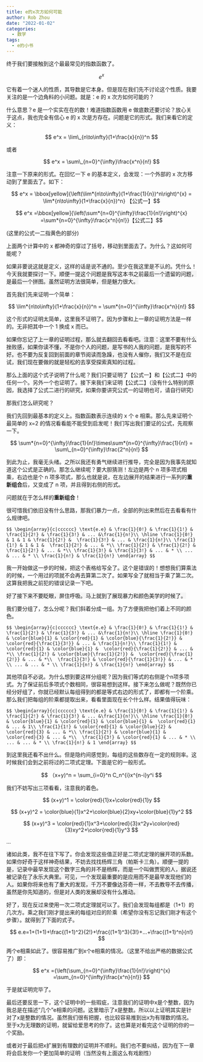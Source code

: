 ```yaml
---
title: e的x次方如何可能
author: Rob Zhou
date: "2022-01-02"
categories:
  - 数学
tags:
  - e的小书
---
```


终于我们要接触到这个最最常见的指数函数了。

$$ e^x $$

它有着一个迷人的性质，其导数是它本身。但是现在我们先不讨论这个性质。我要关注的是一个边角料的小问题。就是：e 的 x 次方如何可能的？

什么意思？e 是一个实实在在的数！难道指数函数用 e 做底数还要讨论？放心关于这点，我也完全有信心 e 的 x 次是方存在。问题是它的形式。我们来看它的定义：

$$ e^x = \lim\_{n\to\infty}(1+\frac{x}{n})^n $$

或者

$$ e^x = \sum\_{n=0}^{\infty}\frac{x^n}{n!} $$

注意一下原来的形式。在回忆一下 e 的基本定义，会发现：一个外部的 x 次方移动到了里面去了。如下：

$$ e^x = \bbox[yellow]{\left(\lim*{n\to\infty}(1+\frac{1}{n})^n\right)^{x} = \lim*{n\to\infty}(1+\frac{x}{n})^n} 【公式一】$$

$$ e^x =\bbox[yellow]{\left(\sum*{n=0}^{\infty}\frac{1}{n!}\right)^{x} =\sum*{n=0}^{\infty}\frac{x^n}{n!}}【公式二】$$

(这里的公式一二指黄色的部分)

上面两个计算中的 x 都神奇的穿过了括号，移动到里面去了。为什么？这如何可能呢？

如果非要说这就是定义，这样的话是说不通的。至少在我这里是不认的。凭什么！今天我就要探讨一下。<span style="background-color: rgb(245, 245, 245);">顺便一提这个问题是我写这本书之前最后一个遗留的问题，是最后一个拼图。虽然证明方法很简单，但是魅力很大。</span>

首先我们先来证明一个简单：

$$ \lim*{n\to\infty}(1+\frac{x}{n})^n = \sum*{n=0}^{\infty}\frac{x^n}{n!} $$

这个形式的证明太简单，这里我不证明了。因为步骤和上一章的证明方法是一样的。无非把其中一个 1 换成 x 而已。

<span style="background-color: rgb(245, 245, 245);">如果你忘记了上一章的证明过程，那么就去翻回去看看吧。注意：这里不要有什么挫败感，如果你读不懂，不是你个人的问题，是写书的人我的问题，是我写的不好。也不要为反复回到前面的章节阅读而急躁，也没有人催你，我们又不是在应试，我们现在要做的就是轻松的去享受探索真知的过程。</span>

那么上面的这个式子说明了什么呢？我们只要证明了【公式一】和【公式二】中的任何一个。另外一个也证明了。接下来我们来证明【公式二】（没有什么特别的原因，我选择了公式二进行的研究，如果你要讲究公式一的证明也可，请自行研究）

那我们怎么研究呢？

我们先回到最基本的定义上。指数函数表示连续的 x 个 e 相乘。那么先来证明个最简单的 x=2 的情况看看能不能受到启发呢！我们写出我们要证的公式，先观察一下。

$$ \sum*{n=0}^{\infty}\frac{1}{n!}\times\sum*{n=0}^{\infty}\frac{1}{n!} = \sum\_{n=0}^{\infty}\frac{2^n}{n!} $$

到此为止，我毫无头绪。之所以我还有勇气继续进行推导，完全是因为我事先就知道这个公式是正确的。那怎么继续呢？要大胆猜测！左边是两个 n 项多项式相乘，右边也是个 n 项多项式，那么也就是说，在左边展开的结果进行一系列的**重新组合**后，又变成了 n 项，并且得到右侧的形式。

问题就在于怎么样的**重新组合**！

很可惜我们依旧没有什么思路，那我们暴力一点，全部的列出来然后在去看看有什么规律吧。

`$$
\begin{array}{c|cccccc}
\text{e.e} & \frac{1}{0!} & \frac{1}{1!} & \frac{1}{2!} & \frac{1}{3!} & ... &\frac{1}{n!}\\
\hline
\frac{1}{0!} & 1 & 1 & \frac{1}{2!} &  \frac{1}{3!} & ... & \frac{1}{n!}\\
\frac{1}{1!} & 1 & 1 &  \frac{1}{2!} & ... & *\\
\frac{1}{2!} & \frac{1}{2!} &  \frac{1}{2!} & ... & *\\
\frac{1}{3!} & \frac{1}{3!} & ... & * \\
... & ... & * \\
\frac{1}{n!} & \frac{1}{n!}
\end{array}
$$`

我一开始做这一步的时候，把这个表格给写全了。这个是错误的！想想我们算乘法的时候，一个用过的项就不会再去算第二次了。如果写全了就相当于乘了第二次。这算我把我之前犯的错误记录一下吧。

<span style="background-color: rgb(245, 245, 245);">好了接下来不要眨眼，屏住呼吸。马上就到了展现暴力和颜色美学的时候了。</span>

我们要分组了，怎么分呢？我们斜着分成一组。为了方便我把他们着上不同的颜色。

`$$
\begin{array}{c|cccccc}
\text{e.e} & \frac{1}{0!} & \frac{1}{1!} & \frac{1}{2!} & \frac{1}{3!} & ... &\frac{1}{n!}\\
\hline
\frac{1}{0!} & \color{blue}{1} & \color{red}{1} & \color{blue}{\frac{1}{2!}} &  \color{red}{\frac{1}{3!}} & ... & \frac{1}{n!}\\
\frac{1}{1!} & \color{red}{1} & \color{blue}{1} &  \color{red}{\frac{1}{2!}} & ... & *\\
\frac{1}{2!} & \color{blue}{\frac{1}{2!}} &  \color{red}{\frac{1}{2!}} & ... & *\\ 
\frac{1}{3!} & \color{red}{\frac{1}{3!}} & ... & * \\
... & ... & * \\
\frac{1}{n!} & \frac{1}{n!}
\end{array}
$$`

其他项自不必说。为什么想到要这样分组呢？因为我们等式的右侧是个n项多项式。为了保证前后多项式个数相同，很容易想到这样。接下来怎么做呢？既然你已经分好组了，你就已经默认每组得到的都是等式右边的形式了，即都有一个阶乘。那么我们把每组的阶乘都提取出来，看看里面现在长个什么样。结果值得玩味：

`$$
\begin{array}{c|cccccc}
\text{e.e} & \frac{1}{0!} & \frac{1}{1!} & \frac{1}{2!} & \frac{1}{3!} & ... &\frac{1}{n!}\\
\hline
\frac{1}{0!} & \color{blue}{1} & \color{red}{1} & \color{blue}{1} &  \color{red}{1} & ... & 1\\
\frac{1}{1!} & \color{red}{1} & \color{blue}{2} &  \color{red}{3} & ... & *\\
\frac{1}{2!} & \color{blue}{1} &  \color{red}{3} & ... & *\\ 
\frac{1}{3!} & \color{red}{1} & ... & * \\
... & ... & * \\
\frac{1}{n!} & 1
\end{array}
$$`

到这里我还看不出什么。但是隐约间感觉到，每组的这些数存在一定的规则率。这时候我们会到之前将过的二项式定理。下面是它的一般形式。

$$ （x+y)^n = \sum_{i=0}^n C_n^{i}x^{n-i}y^i $$

我们不妨写出三项看看，注意我的着色。

$$ (x+y)^1 = \color{red}{1}x+\color{red}{1}y $$

$$ (x+y)^2 = \color{blue}{1}x^2+\color{blue}{2}xy+\color{blue}{1}y^2 $$

$$ (x+y)^3 = \color{red}{1}x^3+\color{red}{3}x^2y+\color{red}{3}xy^2+\color{red}{1}y^3 $$

...

诸如此类，我不在往下写了。你会发现这些值正好是二项式定理的展开项的系数。如果你好奇于这样神奇结果，不妨去找找杨辉三角（帕斯卡三角）。<span style="background-color: rgb(245, 245, 245);">顺便一提的是，记录中最早发现这个数字三角的并不是杨辉，而是一个叫做贾宪的人，据说还被记录在了永乐大典里。可见，一个发现最重要的是应用而不是最早发现他们的人。如果你将来也有了重大的发现，千万不要像达芬奇一样，不去教导不去传播，虽然是你先知道的，但是对人类的发展却没有什么推动。</span>

好了，现在反过来使用一次二项式定理就可以了。我们会发现每组都是（1+1）的几次方。乘之我们刚才提出来的每组对应的阶乘（希望你没有忘记我们刚才有这个步骤）。就得到了下面的式子。

$$ e.e=1+(1+1)+\frac{(1+1)^2}{2!}+\frac{(1+1)^3}{3!}+...+\frac{(1+1)^n}{n!} $$

两个e相乘如此了。很容易推广到x个e相乘的情况。（这里不给出严格的数据公式了）即：

$$ e^x ={\left(\sum_{n=0}^{\infty}\frac{1}{n!}\right)^{x} =\sum_{n=0}^{\infty}\frac{x^n}{n!}} $$

于是就证明完毕了。

最后还要反思一下，这个证明中的一些瑕疵，注意我们的证明中x是个整数，因为我总是在描述“几个”e相乘的问题。这里暗示了x是整数。所以以上证明其实是针对了x是整数的情况。虽然我们很有把握，也比较容易推到出x为有理数的情况。至于x为无理数的证明，就留给爱思考的你了。这也算是对看完这个证明的你的一个奖励。

或者对于最后把x扩展到有理数的证明并不顺利。我们也不要纠结，因为在下一章将会启发你一个更加简单的证明（当然没有上面这么有戏剧性）